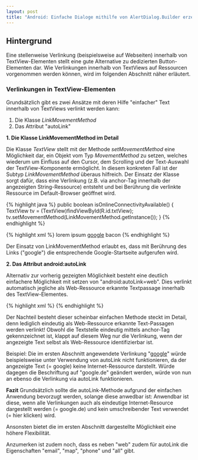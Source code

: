 ```yaml
---
layout: post
title: "Android: Einfache Dialoge mithilfe von AlertDialog.Builder erzeugen"
---
```




## Hintergrund

Eine stellenweise Verlinkung (beispielsweise auf Webseiten) innerhalb von TextView-Elementen stellt eine gute Alternative zu dedizierten Button-Elementen dar.
Wie Verlinkungen innerhalb von TextViews auf Ressourcen vorgenommen werden können, wird im folgenden Abschnitt näher erläutert.

### Verlinkungen in TextView-Elementen

Grundsätzlich gibt es zwei Ansätze mit deren Hilfe "einfacher" Text innerhalb von TextViews verlinkt werden kann:

1. Die Klasse <em>LinkMovementMethod</em>
2. Das Attribut "autoLink"

<strong>1. Die Klasse LinkMovementMethod im Detail</strong>

Die Klasse <em>TextView</em> stellt mit der Methode <em>setMovementMethod</em> eine Möglichkeit dar, ein Objekt vom Typ <em>MovementMethod</em> zu setzen, welches wiederum um Einfluss auf den Cursor, dem Scrolling und der Text-Auswahl der TextView-Komponente ermöglicht.
In diesem konkreten Fall ist der Subtyp <em>LinkMovementMethod</em> überaus hilfreich. Der Einsatz der Klasse sorgt dafür, dass eine Verlinkung (z.B. via anchor-Tag innerhalb der angezeigten String-Ressource) entsteht und bei Berührung die verlinkte Ressource im Default-Browser geöffnet wird.

{% highlight java %}
public boolean isOnlineConnectivityAvailable() {
TextView tv = (TextView)findViewById(R.id.txtView);
tv.setMovementMethod(LinkMovementMethod.getInstance());
}
{% endhighlight %}

{% highlight xml %}
<string name="example">lorem ipsum <a href="http://google.de">google</a> bacon</string>
{% endhighlight %}

Der Einsatz von LinkMovementMethod erlaubt es, dass mit Berührung des Links ("google") die entsprechende Google-Startseite aufgerufen wird.


<strong>2. Das Attribut android:autoLink</strong>

Alternativ zur vorherig gezeigten Möglichkeit besteht eine deutlich einfachere Möglichkeit mit setzen von "android:autoLink=web".
Dies verlinkt automatisch jegliche als Web-Ressource erkannte Textpassage innerhalb des TextView-Elementes.

{% highlight xml %}
    <TextView
        android:id="@+id/txtView"
        android:layout_width="wrap_content"
        android:layout_height="wrap_content"
        android:autoLink="web"
        android:text="@string/example">
    </TextView>
{% endhighlight %}

Der Nachteil besteht dieser scheinbar einfachen Methode steckt im Detail, denn lediglich eindeutig als Web-Ressource erkannte Text-Passagen werden verlinkt!
Obwohl die Textstelle eindeutig mittels anchor-Tag gekennzeichnet ist, klappt auf diesem Weg nur die Verlinkung, wenn der angezeigte Text selbst als Web-Ressource identifizierbar ist.

Beispiel:
Die im ersten Abschnitt angewendete Verlinkung "<a href="http://google.de">google</a>" würde beispielsweise unter Verwendung von autoLink nicht funktionieren, da der angezeigte Text (= google)
keine Internet-Ressource darstellt. Würde dagegen die Beschriftung auf "google.de" geändert werden, würde von nun an ebenso die Verlinkung via autoLink funktionieren.

<strong>Fazit</strong>
Grundsätzlich sollte die autoLink-Methode aufgrund der einfachen Anwendung bevorzugt werden, solange diese anwedbar ist:
Anwendbar ist diese, wenn alle Verlinkungen auch als eindeutige Internet-Resource dargestellt werden (= google.de) und kein umschreibender Text verwendet (= hier klicken) wird.

Ansonsten bietet die im ersten Abschnitt dargestellte Möglichkeit eine höhere Flexibilität.

Anzumerken ist zudem noch, dass es neben "web" zudem für autoLink die Eigenschaften "email", "map", "phone" und "all" gibt.


